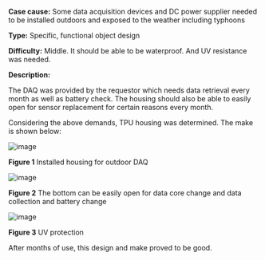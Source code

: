 **Case cause:** Some data acquisition devices and DC power supplier needed to be installed outdoors and exposed to the weather including typhoons

**Type:** Specific, functional object design

**Difficulty:** Middle. It should be able to be waterproof. And UV resistance was needed. 

**Description:** 

The DAQ was provided by the requestor which needs data retrieval every month as well as battery check. The housing should also be able to easily open for sensor replacement for certain reasons every month. 

Considering the above demands, TPU housing was determined. The make is shown below:

![image](https://github.com/treesess/STEAMRELAY/assets/20311124/2a3ce79b-a88d-4435-a27f-ac825c40251e)

**Figure 1** Installed housing for outdoor DAQ

![image](https://github.com/treesess/STEAMRELAY/assets/20311124/019978f6-a3f2-460e-acd9-ed3107833b30)

**Figure 2** The bottom can be easily open for data core change and data collection and battery change


![image](https://github.com/treesess/STEAMRELAY/assets/20311124/d3dc837a-b0e9-4e34-8975-cceb7768efd2)

**Figure 3** UV protection

After months of use, this design and make proved to be good. 
